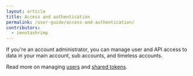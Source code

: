 ```yaml
---
layout: article
title: Access and authentication
permalink: /user-guide/access-and-authentication/
contributors:
  - imnotashrimp
---
```


If you're an account administrator, you can manage user and API access to data in your main account, sub accounts, and timeless accounts.

Read more on managing [users](manage-users.html) and [shared tokens](shared-tokens.html).